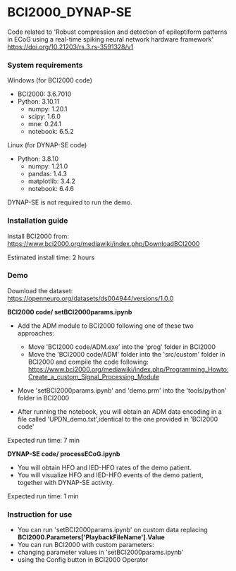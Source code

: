 # BCI2000_DYNAP-SE
Code related to 'Robust compression and detection of epileptiform patterns in ECoG using a real-time spiking neural network hardware framework' https://doi.org/10.21203/rs.3.rs-3591328/v1

### System requirements

Windows (for BCI2000 code)

- BCI2000: 3.6.7010 
- Python: 3.10.11
  - numpy: 1.20.1
  - scipy: 1.6.0
  - mne: 0.24.1
  - notebook: 6.5.2	

  

Linux (for DYNAP-SE code)

- Python: 3.8.10
  - numpy: 1.21.0
  - pandas: 1.4.3
  - matplotlib: 3.4.2
  - notebook: 6.4.6

DYNAP-SE is not required to run the demo. 

### Installation guide

Install BCI2000 from: https://www.bci2000.org/mediawiki/index.php/DownloadBCI2000

Estimated install time: 2 hours


### Demo

Download the dataset: https://openneuro.org/datasets/ds004944/versions/1.0.0

**BCI2000 code/ setBCI2000params.ipynb**
 - Add the ADM module to BCI2000 following one of these two approaches:
   - Move 'BCI2000 code/ADM.exe' into the 'prog' folder in BCI2000
   - Move the 'BCI2000 code/ADM' folder into the 'src/custom' folder in BCI2000 and compile the code following: https://www.bci2000.org/mediawiki/index.php/Programming_Howto:Create_a_custom_Signal_Processing_Module

 - Move 'setBCI2000params.ipynb' and 'demo.prm' into the 'tools/python' folder in BCI2000
 - After running the notebook, you will obtain an ADM data encoding in a file called 'UPDN_demo.txt',identical to the one provided in 'BCI2000 code'

Expected run time: 7 min

**DYNAP-SE code/ processECoG.ipynb**
 - You will obtain HFO and IED-HFO rates of the demo patient.
 - You will visualize HFO and IED-HFO events of the demo patient, together with DYNAP-SE activity.

Expected run time: 1 min

### Instruction for use

- You can run 'setBCI2000params.ipynb' on custom data replacing **BCI2000.Parameters['PlaybackFileName'].Value**
- You can run BCI2000 with custom parameters:
 - changing parameter values in 'setBCI2000params.ipynb'
 - using the Config button in BCI2000 Operator


